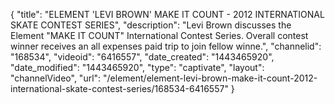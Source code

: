 {
    "title": "ELEMENT 'LEVI BROWN' MAKE IT COUNT - 2012 INTERNATIONAL SKATE CONTEST SERIES",
    "description": "Levi Brown discusses the Element \"MAKE IT COUNT\" International Contest Series. Overall contest winner receives an all expenses paid trip to join fellow winne.",
    "channelid": "168534",
    "videoid": "6416557",
    "date_created": "1443465920",
    "date_modified": "1443465920",
    "type": "captivate",
    "layout": "channelVideo",
    "url": "\/element\/element-levi-brown-make-it-count-2012-international-skate-contest-series\/168534-6416557"
}